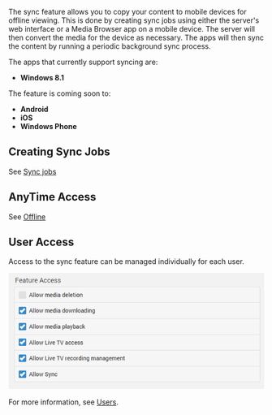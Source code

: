 The sync feature allows you to copy your content to mobile devices for offline viewing. This is done by creating sync jobs using either the server's web interface or a Media Browser app on a mobile device. The server will then convert the media for the device as necessary. The apps will then sync the content by running a periodic background sync process.

The apps that currently support syncing are:

* **Windows 8.1**

The feature is coming soon to:

* **Android**
* **iOS**
* **Windows Phone**

## Creating Sync Jobs

See [Sync jobs](Sync-Jobs)

## AnyTime Access

See [Offline](Offline)

## User Access

Access to the sync feature can be managed individually for each user. 

![](images/server/users21.png)

For more information, see [Users](Users).